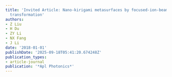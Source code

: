 ```yaml
---
title: 'Invited Article: Nano-kirigami metasurfaces by focused-ion-beam induced close-loop
  transformation'
authors:
- Z Liu
- H Du
- ZY Li
- NX Fang
- J Li
date: '2018-01-01'
publishDate: '2025-09-18T05:41:20.674248Z'
publication_types:
- article-journal
publication: '*Apl Photonics*'
---
```

